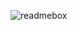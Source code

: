 ![readmebox](https://user-images.githubusercontent.com/83701344/230834029-270ebba3-cf36-43a2-ac23-c152fbc7dac4.svg)

